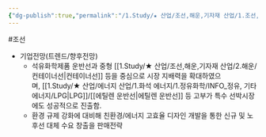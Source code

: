 ```yaml
---
{"dg-publish":true,"permalink":"/1.Study/★ 산업/조선,해운,기자재 산업/1.조선,기자재/종목/현대미포조선/","created":"2023-06-11T20:33:27.286+09:00","updated":"2025-06-26T16:58:52.504+09:00"}
---
```


#조선  


 - 기업전망(트렌드/향후전망)
	- 석유화학제품 운반선과 중형 [[1.Study/★ 산업/조선,해운,기자재 산업/2.해운/컨테이너선\|컨테이너선]] 등을 중심으로 시장 지배력을 확대하였으며, [[1.Study/★ 산업/에너지 산업/1.화석 에너지/1.정유화학/INFO_정유, 기타에너지/LPG\|LPG]]/[[에틸렌 운반선\|에틸렌 운반선]] 등 고부가 특수 선박시장에도 성공적으로 진출함. 
	- 환경 규제 강화에 대비해 친환경/에너지 고효율 디자인 개발을 통한 신규 및 노후선 대체 수요 창출을 판매전략

